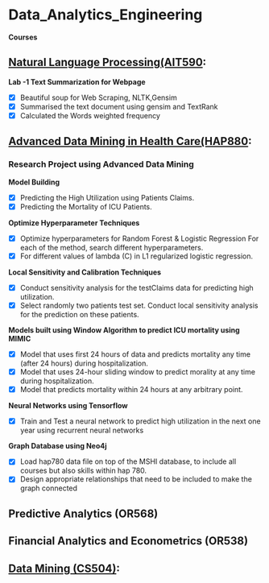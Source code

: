 # Data_Analytics_Engineering

**Courses**

  ## [Natural Language Processing(AIT590](https://github.com/gauthamikuravi/Data_Analytics_Engineering/tree/main/Natural%20Language%20Processing): 
  
  **Lab -1 Text Summarization for Webpage**

- [x] Beautiful soup for Web Scraping, NLTK,Gensim
- [x] Summarised the text document using gensim and TextRank
- [x] Calculated the Words weighted frequency

## [Advanced Data Mining in Health Care(HAP880](https://github.com/gauthamikuravi/Data_Analytics_Engineering/tree/main/Healthcare_Analytics):

### Research Project using Advanced Data Mining

**Model Building**

- [x] Predicting the High Utilization using Patients Claims.
- [x] Predicting the Mortality of ICU Patients.

**Optimize Hyperparameter Techniques**

- [x] Optimize hyperparameters for Random Forest & Logistic Regression For each of the method, search different hyperparameters.
- [x] For different values of lambda (C) in L1 regularized logistic regression.

**Local Sensitivity and Calibration Techniques**

- [x] Conduct sensitivity analysis for the testClaims data for predicting high utilization.
- [x] Select randomly two patients  test set. Conduct local sensitivity analysis for the prediction on these patients.

**Models built using Window Algorithm to predict ICU mortality using MIMIC**

- [x] Model that uses first 24 hours of data and predicts mortality any time (after 24 hours) during hospitalization. 
- [x] Model that uses 24-hour sliding window to predict morality at any time during hospitalization. 
- [x] Model that predicts mortality within 24 hours at any arbitrary point. 

**Neural Networks using Tensorflow**
- [x] Train and Test a neural network to predict high utilization in the next one year using recurrent neural networks

**Graph Database using Neo4j**
 - [x] Load hap780 data file on top of the MSHI database, to include all courses but also skills within hap 780. 
 - [x] Design appropriate relationships that need to be included to make the graph connected
     
## Predictive Analytics (OR568)
## Financial Analytics and Econometrics (OR538)
## [Data Mining (CS504)](https://github.com/gauthamikuravi/Data_Analytics_Engineering/tree/main/Data_Mining):

